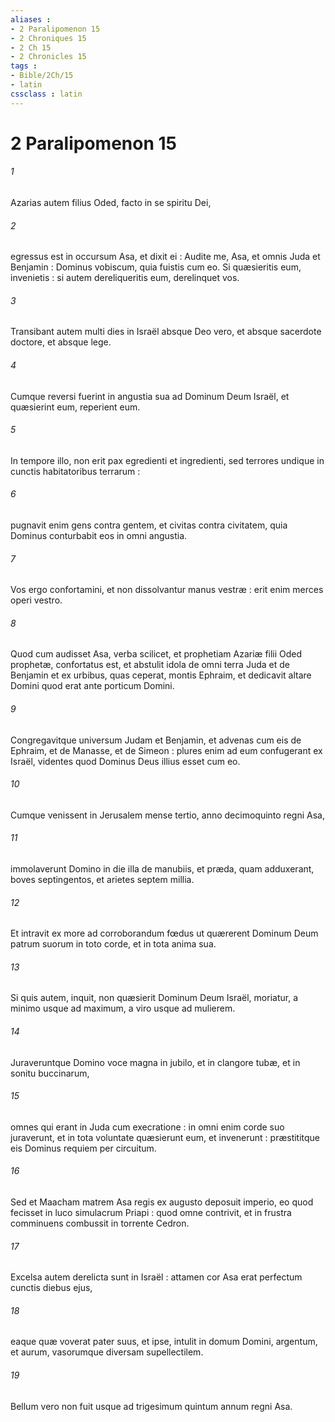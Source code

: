 ```yaml
---
aliases : 
- 2 Paralipomenon 15
- 2 Chroniques 15
- 2 Ch 15
- 2 Chronicles 15
tags : 
- Bible/2Ch/15
- latin
cssclass : latin
---
```


# 2 Paralipomenon 15

###### 1
Azarias autem filius Oded, facto in se spiritu Dei,
###### 2
egressus est in occursum Asa, et dixit ei : Audite me, Asa, et omnis Juda et Benjamin : Dominus vobiscum, quia fuistis cum eo. Si quæsieritis eum, invenietis : si autem dereliqueritis eum, derelinquet vos.
###### 3
Transibant autem multi dies in Israël absque Deo vero, et absque sacerdote doctore, et absque lege.
###### 4
Cumque reversi fuerint in angustia sua ad Dominum Deum Israël, et quæsierint eum, reperient eum.
###### 5
In tempore illo, non erit pax egredienti et ingredienti, sed terrores undique in cunctis habitatoribus terrarum :
###### 6
pugnavit enim gens contra gentem, et civitas contra civitatem, quia Dominus conturbabit eos in omni angustia.
###### 7
Vos ergo confortamini, et non dissolvantur manus vestræ : erit enim merces operi vestro.
###### 8
Quod cum audisset Asa, verba scilicet, et prophetiam Azariæ filii Oded prophetæ, confortatus est, et abstulit idola de omni terra Juda et de Benjamin et ex urbibus, quas ceperat, montis Ephraim, et dedicavit altare Domini quod erat ante porticum Domini.
###### 9
Congregavitque universum Judam et Benjamin, et advenas cum eis de Ephraim, et de Manasse, et de Simeon : plures enim ad eum confugerant ex Israël, videntes quod Dominus Deus illius esset cum eo.
###### 10
Cumque venissent in Jerusalem mense tertio, anno decimoquinto regni Asa,
###### 11
immolaverunt Domino in die illa de manubiis, et præda, quam adduxerant, boves septingentos, et arietes septem millia.
###### 12
Et intravit ex more ad corroborandum fœdus ut quærerent Dominum Deum patrum suorum in toto corde, et in tota anima sua.
###### 13
Si quis autem, inquit, non quæsierit Dominum Deum Israël, moriatur, a minimo usque ad maximum, a viro usque ad mulierem.
###### 14
Juraveruntque Domino voce magna in jubilo, et in clangore tubæ, et in sonitu buccinarum,
###### 15
omnes qui erant in Juda cum execratione : in omni enim corde suo juraverunt, et in tota voluntate quæsierunt eum, et invenerunt : præstititque eis Dominus requiem per circuitum.
###### 16
Sed et Maacham matrem Asa regis ex augusto deposuit imperio, eo quod fecisset in luco simulacrum Priapi : quod omne contrivit, et in frustra comminuens combussit in torrente Cedron.
###### 17
Excelsa autem derelicta sunt in Israël : attamen cor Asa erat perfectum cunctis diebus ejus,
###### 18
eaque quæ voverat pater suus, et ipse, intulit in domum Domini, argentum, et aurum, vasorumque diversam supellectilem.
###### 19
Bellum vero non fuit usque ad trigesimum quintum annum regni Asa.

